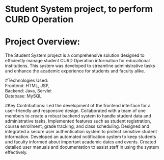 # Student System project, to perform CURD Operation

# Project Overview: 
  The Student System project is a comprehensive solution designed to efficiently manage student CURD Operation information for educational institutions. This system was developed to streamline administrative tasks and enhance the academic experience for students and faculty alike.

#Technologies Used:  
Frontend: HTML, JSP,  
Backend: Java, Servlet   
Database: MySQL

#Key Contributions:
  Led the development of the frontend interface for a user-friendly and responsive design.
Collaborated with a team of one members to create a robust backend system to handle student data and administrative tasks.
Implemented features such as student registration, course enrollment, grade tracking, and class scheduling.
Designed and integrated a secure user authentication system to protect sensitive student information.
Developed an automated notification system to keep students and faculty informed about important academic dates and events.
Created detailed user manuals and documentation to assist staff in using the system effectively.
